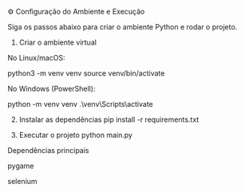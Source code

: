 ⚙️ Configuração do Ambiente e Execução

Siga os passos abaixo para criar o ambiente Python e rodar o projeto.

1. Criar o ambiente virtual

No Linux/macOS:

python3 -m venv venv
source venv/bin/activate

No Windows (PowerShell):

python -m venv venv
.\venv\Scripts\activate

2. Instalar as dependências
pip install -r requirements.txt

4. Executar o projeto
python main.py


Dependências principais

pygame

selenium
